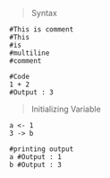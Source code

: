 > Syntax

```
#This is comment
#This
#is
#multiline
#comment

#Code
1 + 2 
#Output : 3
```

> Initializing Variable

```
a <- 1
3 -> b

#printing output
a #Output : 1
b #Output : 3
```

>
